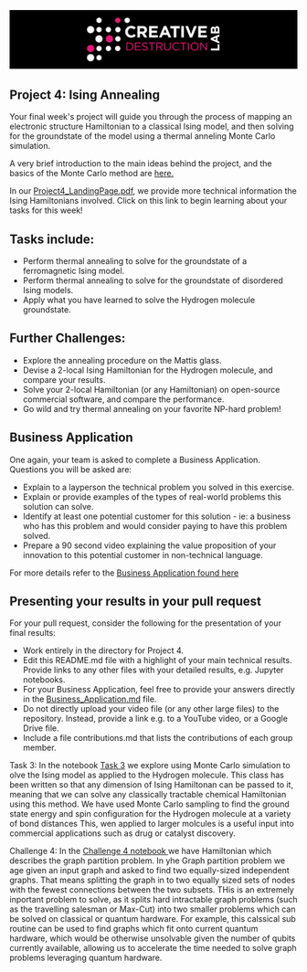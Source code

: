 ![CDL 2020 Cohort Project](../figures/CDL_logo.jpg)
## Project 4: Ising Annealing

Your final week's project will guide you through the process of mapping an electronic structure Hamiltonian to a classical Ising model, and then solving for the groundstate of the model using a thermal anneling Monte Carlo simulation.

A very brief introduction to the main ideas behind the project, and the basics of the Monte Carlo method are
[here.](https://github.com/CDL-Quantum/CohortProject_2020/blob/master/CDL_2020_docs.pdf)

In our [Project4_LandingPage.pdf](https://github.com/CDL-Quantum/CohortProject_2020/blob/master/Project_4_Ising_Annealer/Project4_LandingPage.pdf),
we provide more technical information the Ising Hamiltonians involved.
Click on this link to begin learning about your tasks for this week!

## Tasks include:
* Perform thermal annealing to solve for the groundstate of a ferromagnetic Ising model.
* Perform thermal annealing to solve for the groundstate of disordered Ising models.
* Apply what you have learned to solve the Hydrogen molecule groundstate.

## Further Challenges: 
* Explore the annealing procedure on the Mattis glass.
* Devise a 2-local Ising Hamiltonian for the Hydrogen molecule, and compare your results.
* Solve your 2-local Hamiltonian (or any Hamiltonian) on open-source commercial software, and compare the performance.
* Go wild and try thermal annealing on your favorite NP-hard problem!

## Business Application
One again, your team is asked to complete a Business Application. Questions you will be asked are:

* Explain to a layperson the technical problem you solved in this exercise.
* Explain or provide examples of the types of real-world problems this solution can solve.
* Identify at least one potential customer for this solution - ie: a business who has this problem and would consider paying to have this problem solved.
* Prepare a 90 second video explaining the value proposition of your innovation to this potential customer in non-technical language.

For more details refer to the [Business Application found here](./Business_Application.md)

## Presenting your results in your pull request
For your pull request, consider the following for the presentation of your final results:
- Work entirely in the directory for Project 4.
- Edit this README.md file with a highlight of your main technical results.  Provide links to any other files with your detailed results, e.g. Jupyter notebooks.
- For your Business Application, feel free to provide your answers directly in the 
[Business_Application.md](./Business_Application.md) file.
- Do not directly upload your video file (or any other large files) to the repository.  Instead, provide a link e.g. to a YouTube video, or a Google Drive file.
- Include a file contributions.md that lists the contributions of each group member.


Task 3:
In the notebook [Task 3]('./Task_3.ipynb') we explore using Monte Carlo simulation to olve the Ising model as applied to
the Hydrogen molecule. This class has been written so that any dimension of Ising Hamiltonan can be passed to it, 
meaning that we can solve any classically tractable chemical Hamiltonian using this method. We have used Monte Carlo
sampling to  find the ground state energy and spin configuration for the Hydrogen molecule at a variety of bond 
distances This, wen applied to larger molcules is a useful input into commercial applications such as drug or catalyst
discovery.

Challenge 4:
In the [Challenge 4 notebook ]('./Challenge_4_Ising_Graph_Partition.ipynb') we have Hamiltonian which describes the 
graph partition problem. In yhe Graph partition problem we age given an input graph and asked to find two equally-sized
independent graphs. That means splitting the graph in to two equally sized sets of nodes with the fewest connections 
between the two subsets. THis is an extremely inportant problem to solve, as it splits hard intractable graph problems 
(such as the travelling salesman or Max-Cut) into two smaller problems which can be solved on classical or quantum
 hardware. For example, this calssical sub routine can be used to find graphs which fit onto current quantum hardware, 
 which would be otherwise unsolvable given the number of qubits currently available, allowing us to accelerate the time
 needed to solve graph problems leveraging quantum hardware.